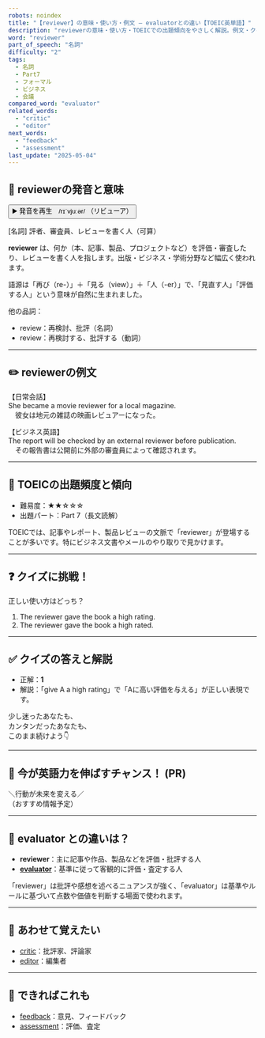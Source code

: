```yaml
---
robots: noindex
title: "【reviewer】の意味・使い方・例文 ― evaluatorとの違い【TOEIC英単語】"
description: "reviewerの意味・使い方・TOEICでの出題傾向をやさしく解説。例文・クイズ付きでevaluatorとの違いもわかりやすく学べます。"
word: "reviewer"
part_of_speech: "名詞"
difficulty: "2"
tags:
  - 名詞
  - Part7
  - フォーマル
  - ビジネス
  - 会議
compared_word: "evaluator"
related_words:
  - "critic"
  - "editor"
next_words:
  - "feedback"
  - "assessment"
last_update: "2025-05-04"
---
```


## 🔰 reviewerの発音と意味

<button class="play-audio" onclick="playTTS('reviewer')">
  <span class="play-audio-main">
    ▶️ 発音を再生　/rɪˈvjuːər/
  </span>
  <span class="play-audio-sub">
    （リビューア）
  </span>
</button>

[名詞] 評者、審査員、レビューを書く人（可算）

**reviewer** は、何か（本、記事、製品、プロジェクトなど）を評価・審査したり、レビューを書く人を指します。出版・ビジネス・学術分野など幅広く使われます。

語源は「再び（re-）」＋「見る（view）」＋「人（-er）」で、「見直す人」「評価する人」という意味が自然に生まれました。

他の品詞：  
- review：再検討、批評（名詞）  
- review：再検討する、批評する（動詞）

---

## ✏️ reviewerの例文

【日常会話】  
She became a movie reviewer for a local magazine.  
　彼女は地元の雑誌の映画レビュアーになった。

【ビジネス英語】  
The report will be checked by an external reviewer before publication.  
　その報告書は公開前に外部の審査員によって確認されます。

---

## 🎯 TOEICの出題頻度と傾向

- 難易度：★★☆☆☆
- 出題パート：Part 7（長文読解）

TOEICでは、記事やレポート、製品レビューの文脈で「reviewer」が登場することが多いです。特にビジネス文書やメールのやり取りで見かけます。

---

## ❓ クイズに挑戦！

正しい使い方はどっち？

1. The reviewer gave the book a high rating.  
2. The reviewer gave the book a high rated.

---

## ✅ クイズの答えと解説

- 正解：**1**
- 解説：「give A a high rating」で「Aに高い評価を与える」が正しい表現です。

少し迷ったあなたも、  
カンタンだったあなたも、  
このまま続けよう👇️

---

## 🚀 今が英語力を伸ばすチャンス！ (PR)

<div class="info-center">
＼行動が未来を変える／<br>  
（おすすめ情報予定）
</div>

---

## 🤔  evaluator との違いは？

- **reviewer**：主に記事や作品、製品などを評価・批評する人
- **[evaluator](/word/evaluator/)**：基準に従って客観的に評価・査定する人

「reviewer」は批評や感想を述べるニュアンスが強く、「evaluator」は基準やルールに基づいて点数や価値を判断する場面で使われます。

---

## 🧩 あわせて覚えたい

- [critic](/word/critic/)：批評家、評論家
- [editor](/word/editor/)：編集者

---

## 📖 できればこれも

- [feedback](/word/feedback/)：意見、フィードバック
- [assessment](/word/assessment/)：評価、査定

<!-- cvid: aid00_bid14 -->
